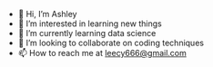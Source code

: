 - 👋 Hi, I’m Ashley
- 👀 I’m interested in learning new things
- 🌱 I’m currently learning data science
- 💞️ I’m looking to collaborate on coding techniques
- 📫 How to reach me at leecy666@gmail.com

<!---
Ashley is a ✨ special ✨ repository because its `README.md` (this file) appears on your GitHub profile.
You can click the Preview link to take a look at your changes.
--->
